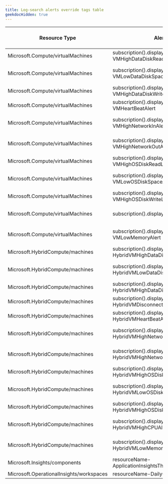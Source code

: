 ```yaml
---
title: Log-search alerts override tags table
geekdocHidden: true
---
```


| Resource Type | Alert Name | Override Tag name | Tag value type | Operator | Original threshold value | Sample override value |
| ------------- | ---------- | ----------------- | -------------- | -------- | ------------------------ | --------------------- |
| Microsoft.Compute/virtualMachines | subscription().displayName-VMHighDataDiskReadLatencyAlert | ***\_amba-ReadLatencyMs-Data-threshold-Override\_*** | Number | GreaterThan | 30 | 8 |
| Microsoft.Compute/virtualMachines | subscription().displayName-VMLowDataDiskSpaceAlert | ***\_amba-FreeSpacePercentage-Data-threshold-Override\_*** | Number | GreaterThan | 10 | 6 |
| Microsoft.Compute/virtualMachines | subscription().displayName-VMHighDataDiskWriteLatencyAlert | ***\_amba-WriteLatencyMs-Data-threshold-Override\_*** | Number | GreaterThan | 30 | 1 |
| Microsoft.Compute/virtualMachines | subscription().displayName-VMHeartBeatAlert | ***\_amba-Heartbeat-threshold-Override\_*** | Number | GreaterThan | 10 | 8 |
| Microsoft.Compute/virtualMachines | subscription().displayName-VMHighNetworkInAlert | ***\_amba-ReadBytesPerSecond-threshold-Override\_*** | Number | GreaterThan | 10000000 | 3399852 |
| Microsoft.Compute/virtualMachines | subscription().displayName-VMHighNetworkOutAlert | ***\_amba-WriteBytesPerSecond-threshold-Override\_*** | Number | GreaterThan | 10000000 | 391188 |
| Microsoft.Compute/virtualMachines | subscription().displayName-VMHighOSDiskReadLatencyAlert | ***\_amba-ReadLatencyMs-OS-threshold-Override\_*** | Number | GreaterThan | 30 | 25 |
| Microsoft.Compute/virtualMachines | subscription().displayName-VMLowOSDiskSpaceAlert | ***\_amba-FreeSpacePercentage-OS-threshold-Override\_*** | Number | GreaterThan | 10 | 7 |
| Microsoft.Compute/virtualMachines | subscription().displayName-VMHighOSDiskWriteLatencyAlert | ***\_amba-WriteLatencyMs-OS-threshold-Override\_*** | Number | GreaterThan | 30 | 17 |
| Microsoft.Compute/virtualMachines | subscription().displayName-VMHighCPUAlert | ***\_amba-UtilizationPercentage-threshold-Override\_*** | Number | GreaterThan | 85 | 63 |
| Microsoft.Compute/virtualMachines | subscription().displayName-VMLowMemoryAlert | ***\_amba-AvailableMemoryPercentage-threshold-Override\_*** | Number | GreaterThan | 10 | 8 |
| Microsoft.HybridCompute/machines | subscription().displayName-HybridVMHighDataDiskReadLatencyAlert | ***\_amba-ReadLatencyMs-Data-threshold-Override\_*** | Number | GreaterThan | 30 | 21 |
| Microsoft.HybridCompute/machines | subscription().displayName-HybridVMLowDataDiskSpaceAlert | ***\_amba-FreeSpacePercentage-Data-threshold-Override\_*** | Number | GreaterThan | 10 | 2 |
| Microsoft.HybridCompute/machines | subscription().displayName-HybridVMHighDataDiskWriteLatencyAlert | ***\_amba-WriteLatencyMs-Data-threshold-Override\_*** | Number | GreaterThan | 30 | 25 |
| Microsoft.HybridCompute/machines | subscription().displayName-HybridVMDisconnectedAlert |  <span style="color:DarkOrange">***Not applicable***</span>  | Timespan (string) | GreaterThan | 10m |  <span style="color:DarkOrange">***N/A***</span>  |
| Microsoft.HybridCompute/machines | subscription().displayName-HybridVMHeartBeatAlert | ***\_amba-Heartbeat-threshold-Override\_*** | Number | GreaterThan | 10 | 4 |
| Microsoft.HybridCompute/machines | subscription().displayName-HybridVMHighNetworkInAlert | ***\_amba-ReadBytesPerSecond-threshold-Override\_*** | Number | GreaterThan | 10000000 | 5819367 |
| Microsoft.HybridCompute/machines | subscription().displayName-HybridVMHighNetworkOutAlert | ***\_amba-WriteBytesPerSecond-threshold-Override\_*** | Number | GreaterThan | 10000000 | 7129713 |
| Microsoft.HybridCompute/machines | subscription().displayName-HybridVMHighOSDiskReadLatencyAlert | ***\_amba-ReadLatencyMs-OS-threshold-Override\_*** | Number | GreaterThan | 30 | 21 |
| Microsoft.HybridCompute/machines | subscription().displayName-HybridVMLowOSDiskSpaceAlert | ***\_amba-FreeSpacePercentage-OS-threshold-Override\_*** | Number | GreaterThan | 10 | 5 |
| Microsoft.HybridCompute/machines | subscription().displayName-HybridVMHighOSDiskWriteLatencyAlert | ***\_amba-WriteLatencyMs-OS-threshold-Override\_*** | Number | GreaterThan | 30 | 18 |
| Microsoft.HybridCompute/machines | subscription().displayName-HybridVMHighCPUAlert | ***\_amba-UtilizationPercentage-threshold-Override\_*** | Number | GreaterThan | 85 | 18 |
| Microsoft.HybridCompute/machines | subscription().displayName-HybridVMLowMemoryAlert | ***\_amba-AvailableMemoryPercentage-threshold-Override\_*** | Number | GreaterThan | 10 | 5 |
| Microsoft.Insights/components | resourceName-ApplicationInsightsThrottlingLimitReachedAlert | ***\_amba-Throttling-threshold-override\_*** | Number | GreaterThan | 32000 | 27001 |
| Microsoft.OperationalInsights/workspaces | resourceName-DailyCapLimitReachedAlert |  <span style="color:DarkOrange">***Not applicable***</span>  | Number | GreaterThan | 0 |  <span style="color:DarkOrange">***N/A***</span>  |
